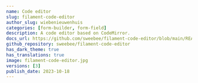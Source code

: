 ```yaml
---
name: Code editor
slug: filament-code-editor
author_slug: wiebenieuwenhuis
categories: [form-builder, form-field]
description: A code editor based on CodeMirror.
docs_url: https://github.com/sweebee/filament-code-editor/blob/main/README.md
github_repository: sweebee/filament-code-editor
has_dark_theme: true
has_translations: true
image: filament-code-editor.jpg
versions: [3]
publish_date: 2023-10-18
---
```

